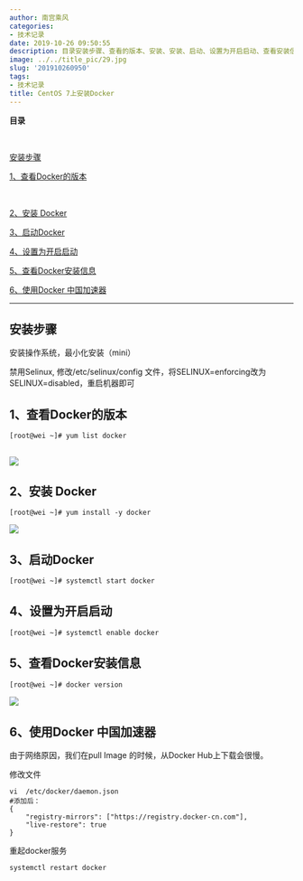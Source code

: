 ```yaml
---
author: 南宫乘风
categories:
- 技术记录
date: 2019-10-26 09:50:55
description: 目录安装步骤、查看的版本、安装、安装、启动、设置为开启启动、查看安装信息、使用中国加速器、使用中国加速器安装步骤安装操作系统，最小化安装禁用修改文件，将改为，重启机器即可、查看的版本、安装、启动、设置。。。。。。。
image: ../../title_pic/29.jpg
slug: '201910260950'
tags:
- 技术记录
title: CentOS 7上安装Docker
---
```


<!--more-->

**目录**

 

[安装步骤](#%E5%AE%89%E8%A3%85%E6%AD%A5%E9%AA%A4)

[1、查看Docker的版本](#1%E3%80%81%E6%9F%A5%E7%9C%8BDocker%E7%9A%84%E7%89%88%E6%9C%AC)

[​](#%E2%80%8B)

[2、安装 Docker](<#2、安装 Docker>)

[3、启动Docker](#3%E3%80%81%E5%90%AF%E5%8A%A8Docker)

[4、设置为开启启动](#4%E3%80%81%E8%AE%BE%E7%BD%AE%E4%B8%BA%E5%BC%80%E5%90%AF%E5%90%AF%E5%8A%A8)

[5、查看Docker安装信息](#5%E3%80%81%E6%9F%A5%E7%9C%8BDocker%E5%AE%89%E8%A3%85%E4%BF%A1%E6%81%AF)

[6、使用Docker 中国加速器](<#6、使用Docker 中国加速器>)

---

## 安装步骤

安装操作系统，最小化安装（mini）

禁用Selinux, 修改/etc/selinux/config 文件，将SELINUX=enforcing改为SELINUX=disabled，重启机器即可

## 1、查看Docker的版本

```
[root@wei ~]# yum list docker
```

## ![](../../image/20191026094216908.png)

## 2、安装 Docker

```
[root@wei ~]# yum install -y docker
```

![](../../image/20191026094413199.png)

## 3、启动Docker

```bash
[root@wei ~]# systemctl start docker
```

## 4、设置为开启启动

```bash
[root@wei ~]# systemctl enable docker
```

## 5、查看Docker安装信息

```bash
[root@wei ~]# docker version
```

![](../../image/20191026094834789.png)

## 6、使用Docker 中国加速器

由于网络原因，我们在pull Image 的时候，从Docker Hub上下载会很慢。

修改文件

```
vi  /etc/docker/daemon.json
#添加后：
{
    "registry-mirrors": ["https://registry.docker-cn.com"],
    "live-restore": true
}
```

重起docker服务

```
systemctl restart docker
```